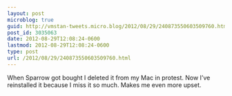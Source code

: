 ```yaml
---
layout: post
microblog: true
guid: http://vmstan-tweets.micro.blog/2012/08/29/240873550603509760.html
post_id: 3035063
date: 2012-08-29T12:08:24-0600
lastmod: 2012-08-29T12:08:24-0600
type: post
url: /2012/08/29/240873550603509760.html
---
```

When Sparrow got bought I deleted it from my Mac in protest. Now I’ve reinstalled it because I miss it so much. Makes me even more upset.
